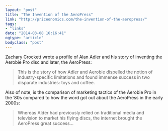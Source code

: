 ```yaml
---
layout: "post"
title: "The Invention of the AeroPress"
link: "http://priceonomics.com/the-invention-of-the-aeropress/"
tags: 
- "links"
date: "2014-03-08 16:16:41"
ogtype: "article"
bodyclass: "post"
---
```


Zachary Crockett wrote a profile of Alan Adler and his story of inventing the Aerobie Pro disc and later, the AeroPress:

> This is the story of how Adler and Aerobie dispelled the notion of industry-specific limitations and found immense success in two disparate industries: toys and coffee.

Also of note, is the comparison of marketing tactics of the Aerobie Pro in the ’80s compared to how the word got out about the AeroPress in the early 2000s:

> Whereas Alder had previously relied on traditional media and television to market his flying discs, the internet brought the AeroPress great success…